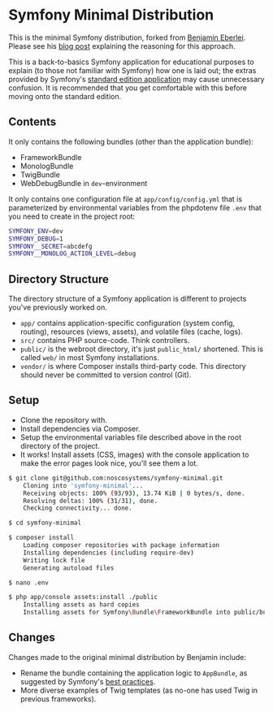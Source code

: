 # Symfony Minimal Distribution

This is the minimal Symfony distribution, forked from [Benjamin Eberlei](https://github.com/beberlie/symfony-minimal-distribution).
Please see his [blog post](http://whitewashing.de/2014/10/26/symfony_all_the_things_web.html "Symfony All The Things (Web)") explaining the reasoning for this approach.

This is a back-to-basics Symfony application for educational purposes to explain (to those not familiar with Symfony) how one is laid out; the extras provided by Symfony's [standard edition application](https://github.com/symfony/framework-standard-edition) may cause unnecessary confusion. It is recommended that you get comfortable with this before moving onto the standard edition.

## Contents

It only contains the following bundles (other than the application bundle):

- FrameworkBundle
- MonologBundle
- TwigBundle
- WebDebugBundle in `dev`-environment

It only contains one configuration file at `app/config/config.yml` that is parameterized by environmental variables from the phpdotenv file `.env` that you need to create in the project root:

```bash
SYMFONY_ENV=dev
SYMFONY_DEBUG=1
SYMFONY__SECRET=abcdefg
SYMFONY__MONOLOG_ACTION_LEVEL=debug
```

## Directory Structure

The directory structure of a Symfony application is different to projects you've previously worked on.

- `app/` contains application-specific configuration (system config, routing), resources (views, assets), and volatile files (cache, logs).
- `src/` contains PHP source-code. Think controllers.
- `public/` is the webroot directory, it's just `public_html/` shortened. This is called `web/` in most Symfony installations.
- `vendor/` is where Composer installs third-party code. This directory should never be committed to version control (Git).

## Setup

- Clone the repository with.
- Install dependencies via Composer.
- Setup the environmental variables file described above in the root directory of the project.
- It works! Install assets (CSS, images) with the console application to make the error pages look nice, you'll see them a lot.

```bash
$ git clone git@github.com:noscosystems/symfony-minimal.git
    Cloning into 'symfony-minimal'...
    Receiving objects: 100% (93/93), 13.74 KiB | 0 bytes/s, done.
    Resolving deltas: 100% (31/31), done.
    Checking connectivity... done.

$ cd symfony-minimal

$ composer install
    Loading composer repositories with package information
    Installing dependencies (including require-dev)
    Writing lock file
    Generating autoload files

$ nano .env

$ php app/console assets:install ./public
    Installing assets as hard copies
    Installing assets for Symfony\Bundle\FrameworkBundle into public/bundles/framework
```

## Changes

Changes made to the original minimal distribution by Benjamin include:

- Rename the bundle containing the application logic to `AppBundle`, as suggested by Symfony's [best practices](http://symfony.com/doc/current/best_practices/index.html).
- More diverse examples of Twig templates (as no-one has used Twig in previous frameworks).
